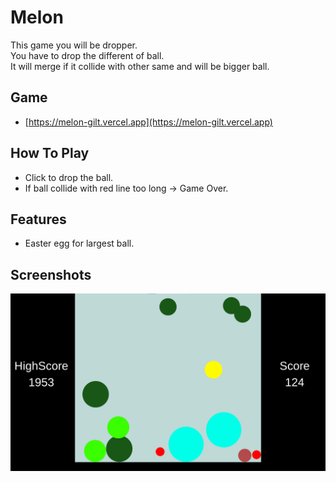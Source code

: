 
# Melon

This game you will be dropper.\
You have to drop the different of ball.\
It will merge if it collide with other same and will be bigger ball.

## Game

- [https://melon-gilt.vercel.app](https://melon-gilt.vercel.app)

## How To Play
- Click to drop the ball.
- If ball collide with red line too long -> Game Over.
## Features

- Easter egg for largest ball.


## Screenshots

![App Screenshot 1](/Screenshot/1.png?raw=true)
